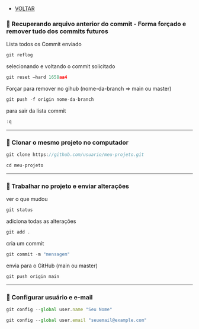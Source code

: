 - [VOLTAR](../../README.md)

### 🔹 Recuperando arquivo anterior do commit - Forma forçado e remover tudo dos commits futuros

Lista todos os Commit enviado
````ts
git reflog
````

selecionando e voltando o commit solicitado
````ts
git reset —hard 1658aa4 
````

Forçar para remover no gihub (nome-da-branch ⇒ main ou master)
````ts
git push -f origin nome-da-branch 
````

para sair da lista commit
````ts
:q
````

----

### 🔹 Clonar o mesmo projeto no computador

````ts
git clone https://github.com/usuario/meu-projeto.git
````

````ts
cd meu-projeto
`````

----

### 🔹 Trabalhar no projeto e enviar alterações

ver o que mudou
````ts
git status
````

adiciona todas as alterações
````ts
git add .
````

cria um commit
````ts
git commit -m "mensagem"
````

envia para o GitHub (main ou master)
````ts
git push origin main 
````

----

### 🔹 Configurar usuário e e-mail

````ts
git config --global user.name "Seu Nome"
````

````ts
git config --global user.email "seuemail@example.com"
````